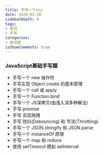 ```yaml
---
title: 手写一个xxx
date: 2020-03-28
sidebarDepth: 0
tags:
- 笔试
- 手写
categories:
- 面试题
isShowComments: true
---
```


### JavaScript基础手写题

- 手写一个 new 操作符
- 手写实现 Object.create 的基本原理
- 手写一个 call 或 apply
- 手写一个 Function.bind
- 手写一个 JS深拷贝(由浅入深多种解法)
- 手写 promise
- 手写 实现拖拽
- 手写 防抖(Debouncing) 和 节流(Throttling)
- 手写一个 JSON.stringify 和 JSON.parse
- 手写一个 instanceOf 原理
- 手写一个 map 和 reduce
- 使用 setTimeout 模拟 setInterval



